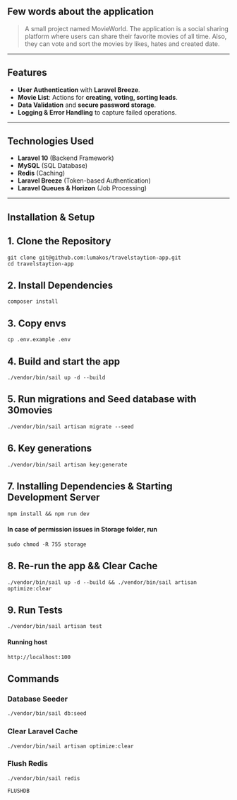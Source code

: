 ## Few words about the application

>A small project named MovieWorld. The application is a social sharing platform where users can share their 
favorite movies of all time. Also, they can vote and sort the movies by likes, hates and created date.

---

## Features

- **User Authentication** with **Laravel Breeze**.
- **Movie List**: Actions for **creating, voting, sorting leads**.
- **Data Validation** and **secure password storage**.
- **Logging & Error Handling** to capture failed operations.

---

## Technologies Used

- **Laravel 10** (Backend Framework)
- **MySQL** (SQL Database)
- **Redis** (Caching)
- **Laravel Breeze** (Token-based Authentication)
- **Laravel Queues & Horizon** (Job Processing)

---

## Installation & Setup

## 1. Clone the Repository
```
git clone git@github.com:lumakos/travelstaytion-app.git
cd travelstaytion-app
```

## 2. Install Dependencies
```
composer install
```

## 3. Copy envs
```
cp .env.example .env
```

## 4. Build and start the app
```
./vendor/bin/sail up -d --build
```

## 5. Run migrations and Seed database with 30movies
```
./vendor/bin/sail artisan migrate --seed
```

## 6. Key generations
```
./vendor/bin/sail artisan key:generate
```

## 7. Installing Dependencies & Starting Development Server
```
npm install && npm run dev
```

#### In case of permission issues in Storage folder, run
```
sudo chmod -R 755 storage
```

## 8. Re-run the app && Clear Cache
```
./vendor/bin/sail up -d --build && ./vendor/bin/sail artisan optimize:clear
```

## 9. Run Tests
```
./vendor/bin/sail artisan test
```

#### Running host
```
http://localhost:100
```
## Commands

### Database Seeder
```
./vendor/bin/sail db:seed
```

### Clear Laravel Cache
```
./vendor/bin/sail artisan optimize:clear
```

### Flush Redis
```
./vendor/bin/sail redis

FLUSHDB
```
